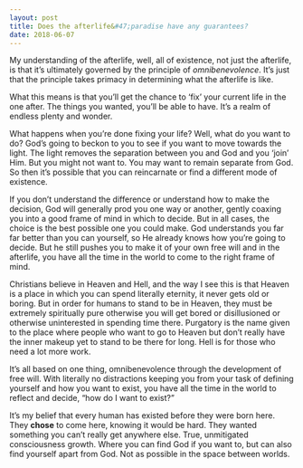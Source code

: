 ```yaml
---
layout: post
title: Does the afterlife&#47;paradise have any guarantees?
date: 2018-06-07
---
```


<p>My understanding of the afterlife, well, all of existence, not just the afterlife, is that it’s ultimately governed by the principle of <i>omnibenevolence</i>. It’s just that the principle takes primacy in determining what the afterlife is like.</p><p>What this means is that you’ll get the chance to ‘fix’ your current life in the one after. The things you wanted, you’ll be able to have. It’s a realm of endless plenty and wonder.</p><p>What happens when you’re done fixing your life? Well, what do you want to do? God’s going to beckon to you to see if you want to move towards the light. The light removes the separation between you and God and you ‘join’ Him. But you might not want to. You may want to remain separate from God. So then it’s possible that you can reincarnate or find a different mode of existence.</p><p>If you don’t understand the difference or understand how to make the decision, God will generally prod you one way or another, gently coaxing you into a good frame of mind in which to decide. But in all cases, the choice is the best possible one you could make. God understands you far far better than you can yourself, so He already knows how you’re going to decide. But he still pushes you to make it of your own free will and in the afterlife, you have all the time in the world to come to the right frame of mind.</p><p>Christians believe in Heaven and Hell, and the way I see this is that Heaven is a place in which you can spend literally eternity, it never gets old or boring. But in order for humans to stand to be in Heaven, they must be extremely spiritually pure otherwise you will get bored or disillusioned or otherwise uninterested in spending time there. Purgatory is the name given to the place where people who want to go to Heaven but don’t really have the inner makeup yet to stand to be there for long. Hell is for those who need a lot more work.</p><p>It’s all based on one thing, omnibenevolence through the development of free will. With literally no distractions keeping you from your task of defining yourself and how you want to exist, you have all the time in the world to reflect and decide, “how do I want to exist?”</p><p>It’s my belief that every human has existed before they were born here. They <b>chose</b> to come here, knowing it would be hard. They wanted something you can’t really get anywhere else. True, unmitigated consciousness growth. Where you can find God if you want to, but can also find yourself apart from God. Not as possible in the space between worlds.</p>
